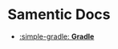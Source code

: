# Samentic Docs

<div class="grid cards" markdown>

- [:simple-gradle: __Gradle__](./gradle/index.md)

</div>